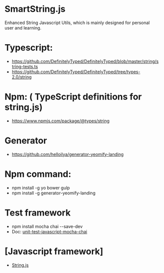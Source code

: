# SmartString.js
Enhanced String Javascript Utils, which is mainly designed for personal user and learning. 

# Typescript:
* https://github.com/DefinitelyTyped/DefinitelyTyped/blob/master/string/string-tests.ts
* https://github.com/DefinitelyTyped/DefinitelyTyped/tree/types-2.0/string


# Npm: ( TypeScript definitions for string.js)
 * https://www.npmjs.com/package/@types/string


# Generator
 * https://github.com/helloilya/generator-yeomify-landing


# Npm command: 
 * npm install -g yo bower gulp
 * npm install -g generator-yeomify-landing

# Test framework
 * npm install mocha chai --save-dev
 * Doc: [unit-test-javascript-mocha-chai](https://www.sitepoint.com/unit-test-javascript-mocha-chai/)

# [Javascript framework]
 * [String.js](http://stringjs.com/)
